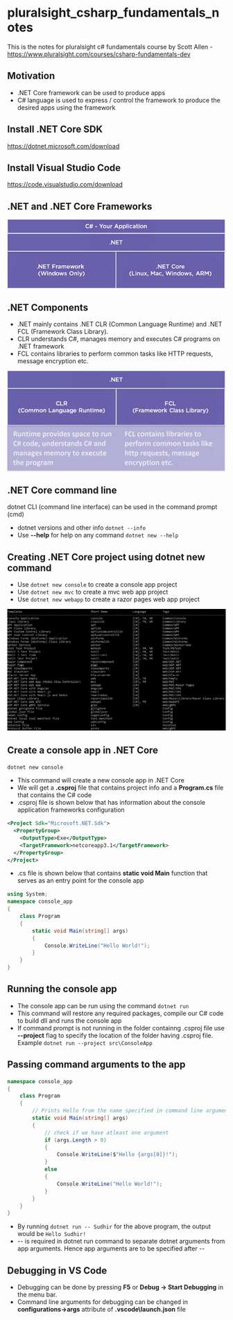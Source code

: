 # pluralsight_csharp_fundamentals_notes
This is the notes for pluralsight c# fundamentals course by Scott Allen - https://www.pluralsight.com/courses/csharp-fundamentals-dev

## Motivation
- .NET Core framework can be used to produce apps
- C# language is used to express / control the framework to produce the desired apps using the framework

## Install .NET Core SDK
https://dotnet.microsoft.com/download

## Install Visual Studio Code
https://code.visualstudio.com/download

## .NET and .NET Core Frameworks
![.NET and .NET Core Frameworks](https://github.com/nagasudhirpulla/pluralsight_csharp_fundamentals_notes/raw/master/assets/net_and_core_diffs.png)

## .NET Components
- .NET mainly contains .NET CLR (Common Language Runtime) and .NET FCL (Framework Class Library).
- CLR understands C#, manages memory and executes C# programs on .NET framework
- FCL contains libraries to perform common tasks like HTTP requests, message encryption etc.

![.NET Runtime and Framework Class Library (FCL)](https://github.com/nagasudhirpulla/pluralsight_csharp_fundamentals_notes/raw/master/assets/dotnet_components.png)

## .NET Core command line
dotnet CLI (command line interface) can be used in the command prompt (cmd)
- dotnet versions and other info ```dotnet --info```
- Use **--help** for help on any command ```dotnet new --help```

## Creating .NET Core project using dotnet new command
- Use ```dotnet new console``` to create a console app project
- Use ```dotnet new mvc``` to create a mvc web app project
- Use ```dotnet new webapp``` to create a razor pages web app project

![dotnet new command options](https://github.com/nagasudhirpulla/pluralsight_csharp_fundamentals_notes/raw/master/assets/dotnet_new_options.png)

## Create a console app in .NET Core
```dotnet new console```
- This command will create a new console app in .NET Core
- We will get a **.csproj** file that contains project info and a **Program.cs** file that contains the C# code
- .csproj file is shown below that has information about the console application frameworks configuration
```xml
<Project Sdk="Microsoft.NET.Sdk">
  <PropertyGroup>
    <OutputType>Exe</OutputType>
    <TargetFramework>netcoreapp3.1</TargetFramework>
  </PropertyGroup>
</Project>
```
- .cs file is shown below that contains **static void Main** function that serves as an entry point for the console app
```cs
using System;
namespace console_app
{
    class Program
    {
        static void Main(string[] args)
        {
            Console.WriteLine("Hello World!");
        }
    }
}
```

## Running the console app
- The console app can be run using the command ```dotnet run```
- This command will restore any required packages, compile our C# code to build dll and runs the console app
- If command prompt is not running in the folder containng .csproj file use **--project** flag to specify the location of the folder having .csproj file. Example ```dotnet run --project src\ConsoleApp```

## Passing command arguments to the app
```cs
namespace console_app
{
    class Program
    {
        // Prints Hello from the name specified in command line arguments
        static void Main(string[] args)
        {   
            // check if we have atleast one argument
            if (args.Length > 0)
            {
                Console.WriteLine($"Hello {args[0]}!");
            }
            else
            {
                Console.WriteLine("Hello World!");
            }
        }
    }
}
```
- By running ```dotnet run -- Sudhir``` for the above program, the output would be ```Hello Sudhir!```
- -- is required in dotnet run command to separate dotnet arguments from app arguments. Hence app arguments are to be specified after --

## Debugging in VS Code
- Debugging can be done by pressing **F5** or **Debug -> Start Debugging** in the menu bar.
- Command line arguments for debugging can be changed in **configurations->args** attribute of **.vscode\launch.json** file
